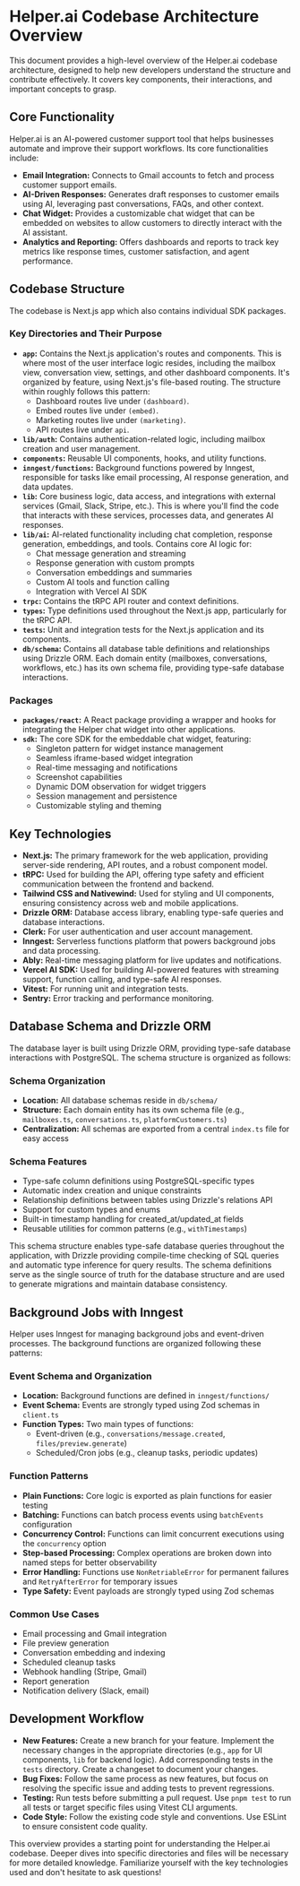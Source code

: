 # Helper.ai Codebase Architecture Overview

This document provides a high-level overview of the Helper.ai codebase architecture, designed to help new developers understand the structure and contribute effectively. It covers key components, their interactions, and important concepts to grasp.

## Core Functionality

Helper.ai is an AI-powered customer support tool that helps businesses automate and improve their support workflows. Its core functionalities include:

- **Email Integration:** Connects to Gmail accounts to fetch and process customer support emails.
- **AI-Driven Responses:** Generates draft responses to customer emails using AI, leveraging past conversations, FAQs, and other context.
- **Chat Widget:** Provides a customizable chat widget that can be embedded on websites to allow customers to directly interact with the AI assistant.
- **Analytics and Reporting:** Offers dashboards and reports to track key metrics like response times, customer satisfaction, and agent performance.

## Codebase Structure

The codebase is Next.js app which also contains individual SDK packages.

### Key Directories and Their Purpose

- **`app`:** Contains the Next.js application's routes and components. This is where most of the user interface logic resides, including the mailbox view, conversation view, settings, and other dashboard components. It's organized by feature, using Next.js's file-based routing. The structure within roughly follows this pattern:
  - Dashboard routes live under `(dashboard)`.
  - Embed routes live under `(embed)`.
  - Marketing routes live under `(marketing)`.
  - API routes live under `api`.
- **`lib/auth`:** Contains authentication-related logic, including mailbox creation and user management.
- **`components`:** Reusable UI components, hooks, and utility functions.
- **`inngest/functions`:** Background functions powered by Inngest, responsible for tasks like email processing, AI response generation, and data updates.
- **`lib`:** Core business logic, data access, and integrations with external services (Gmail, Slack, Stripe, etc.). This is where you'll find the code that interacts with these services, processes data, and generates AI responses.
- **`lib/ai`:** AI-related functionality including chat completion, response generation, embeddings, and tools. Contains core AI logic for:
  - Chat message generation and streaming
  - Response generation with custom prompts
  - Conversation embeddings and summaries
  - Custom AI tools and function calling
  - Integration with Vercel AI SDK
- **`trpc`:** Contains the tRPC API router and context definitions.
- **`types`:** Type definitions used throughout the Next.js app, particularly for the tRPC API.
- **`tests`:** Unit and integration tests for the Next.js application and its components.
- **`db/schema`:** Contains all database table definitions and relationships using Drizzle ORM. Each domain entity (mailboxes, conversations, workflows, etc.) has its own schema file, providing type-safe database interactions.

### Packages

- **`packages/react`:** A React package providing a wrapper and hooks for integrating the Helper chat widget into other applications.
- **`sdk`:** The core SDK for the embeddable chat widget, featuring:
  - Singleton pattern for widget instance management
  - Seamless iframe-based widget integration
  - Real-time messaging and notifications
  - Screenshot capabilities
  - Dynamic DOM observation for widget triggers
  - Session management and persistence
  - Customizable styling and theming

## Key Technologies

- **Next.js:** The primary framework for the web application, providing server-side rendering, API routes, and a robust component model.
- **tRPC:** Used for building the API, offering type safety and efficient communication between the frontend and backend.
- **Tailwind CSS and Nativewind:** Used for styling and UI components, ensuring consistency across web and mobile applications.
- **Drizzle ORM:** Database access library, enabling type-safe queries and database interactions.
- **Clerk:** For user authentication and user account management.
- **Inngest:** Serverless functions platform that powers background jobs and data processing.
- **Ably:** Real-time messaging platform for live updates and notifications.
- **Vercel AI SDK:** Used for building AI-powered features with streaming support, function calling, and type-safe AI responses.
- **Vitest:** For running unit and integration tests.
- **Sentry:** Error tracking and performance monitoring.

## Database Schema and Drizzle ORM

The database layer is built using Drizzle ORM, providing type-safe database interactions with PostgreSQL. The schema structure is organized as follows:

### Schema Organization

- **Location:** All database schemas reside in `db/schema/`
- **Structure:** Each domain entity has its own schema file (e.g., `mailboxes.ts`, `conversations.ts`, `platformCustomers.ts`)
- **Centralization:** All schemas are exported from a central `index.ts` file for easy access

### Schema Features

- Type-safe column definitions using PostgreSQL-specific types
- Automatic index creation and unique constraints
- Relationship definitions between tables using Drizzle's relations API
- Support for custom types and enums
- Built-in timestamp handling for created_at/updated_at fields
- Reusable utilities for common patterns (e.g., `withTimestamps`)

This schema structure enables type-safe database queries throughout the application, with Drizzle providing compile-time checking of SQL queries and automatic type inference for query results. The schema definitions serve as the single source of truth for the database structure and are used to generate migrations and maintain database consistency.

## Background Jobs with Inngest

Helper uses Inngest for managing background jobs and event-driven processes. The background functions are organized following these patterns:

### Event Schema and Organization

- **Location:** Background functions are defined in `inngest/functions/`
- **Event Schema:** Events are strongly typed using Zod schemas in `client.ts`
- **Function Types:** Two main types of functions:
  - Event-driven (e.g., `conversations/message.created`, `files/preview.generate`)
  - Scheduled/Cron jobs (e.g., cleanup tasks, periodic updates)

### Function Patterns

- **Plain Functions:** Core logic is exported as plain functions for easier testing
- **Batching:** Functions can batch process events using `batchEvents` configuration
- **Concurrency Control:** Functions can limit concurrent executions using the `concurrency` option
- **Step-based Processing:** Complex operations are broken down into named steps for better observability
- **Error Handling:** Functions use `NonRetriableError` for permanent failures and `RetryAfterError` for temporary issues
- **Type Safety:** Event payloads are strongly typed using Zod schemas

### Common Use Cases

- Email processing and Gmail integration
- File preview generation
- Conversation embedding and indexing
- Scheduled cleanup tasks
- Webhook handling (Stripe, Gmail)
- Report generation
- Notification delivery (Slack, email)

## Development Workflow

- **New Features:** Create a new branch for your feature. Implement the necessary changes in the appropriate directories (e.g., `app` for UI components, `lib` for backend logic). Add corresponding tests in the `tests` directory. Create a changeset to document your changes.
- **Bug Fixes:** Follow the same process as new features, but focus on resolving the specific issue and adding tests to prevent regressions.
- **Testing:** Run tests before submitting a pull request. Use `pnpm test` to run all tests or target specific files using Vitest CLI arguments.
- **Code Style:** Follow the existing code style and conventions. Use ESLint to ensure consistent code quality.

This overview provides a starting point for understanding the Helper.ai codebase. Deeper dives into specific directories and files will be necessary for more detailed knowledge. Familiarize yourself with the key technologies used and don't hesitate to ask questions!
